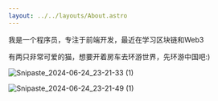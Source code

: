 ```yaml
---
layout: ../../layouts/About.astro
---
```


我是一个程序员，专注于前端开发，最近在学习区块链和Web3

有两只非常可爱的猫，想要开着房车去环游世界，先环游中国吧:)

![Snipaste_2024-06-24_23-21-33 (1)](http://static.zhutongtong.cn/uPic/20240624mEb36I.jpg)

![Snipaste_2024-06-24_23-21-49 (1)](http://static.zhutongtong.cn/uPic/20240624Oq0kFN.jpg)
